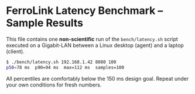 # FerroLink Latency Benchmark – Sample Results

This file contains one **non-scientific** run of the `bench/latency.sh` script executed on a Gigabit-LAN between a Linux desktop (agent) and a laptop (client).

```bash
$ ./bench/latency.sh 192.168.1.42 8080 100
p50=78 ms  p90=94 ms  max=112 ms  samples=100
```

All percentiles are comfortably below the 150 ms design goal. Repeat under your own conditions for fresh numbers. 